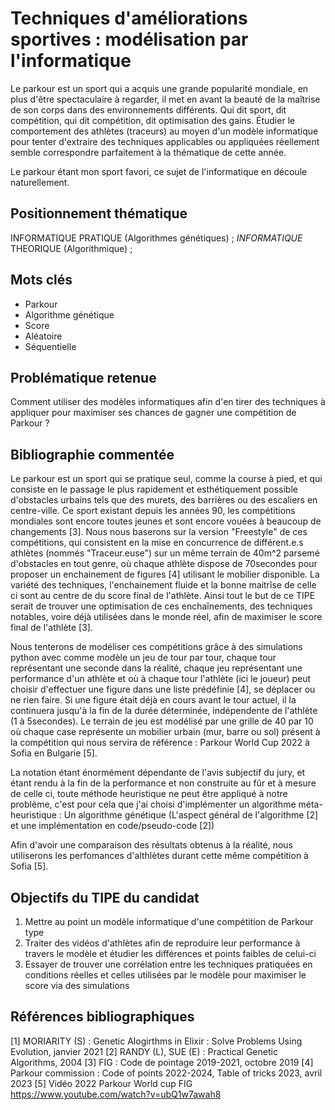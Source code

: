 # Techniques d'améliorations sportives : modélisation par l'informatique

Le parkour est un sport qui a acquis une grande popularité mondiale, en plus d'être spectaculaire à regarder, il met en avant la beauté de la maîtrise de son corps dans des environnements différents. Qui dit sport, dit compétition, qui dit compétition, dit optimisation des gains. Étudier le comportement des athlètes (traceurs) au moyen d'un modèle informatique pour tenter d'extraire des techniques applicables ou appliquées réellement semble correspondre parfaitement à la thématique de cette année.

Le parkour étant mon sport favori, ce sujet de l'informatique en découle naturellement.

## Positionnement thématique

INFORMATIQUE PRATIQUE (Algorithmes génétiques) ;  *INFORMATIQUE* THEORIQUE (Algorithmique) ;

## Mots clés

- Parkour
- Algorithme génétique
- Score
- Aléatoire
- Séquentielle

## Problématique retenue

Comment utiliser des modèles informatiques afin d'en tirer des techniques à appliquer pour maximiser ses chances de gagner une compétition de Parkour ?

## Bibliographie commentée

Le parkour est un sport qui se pratique seul, comme la course à pied, et qui consiste en le passage le plus rapidement et esthétiquement possible d'obstacles urbains tels que des murets, des barrières ou des escaliers en centre-ville. Ce sport existant depuis les années 90, les compétitions mondiales sont encore toutes jeunes et sont encore vouées à beaucoup de changements [3]. Nous nous baserons sur la version "Freestyle" de ces compétitions, qui consistent en la mise en concurrence de différent.e.s athlètes (nommés "Traceur.euse") sur un même terrain de 40m^2 parsemé d'obstacles en tout genre, où chaque athlète dispose de 70secondes pour proposer un enchainement de figures [4] utilisant le mobilier disponible. La variété des techniques, l'enchainement fluide et la bonne maitrîse de celle ci sont au centre de du score final de l'athlète. Ainsi tout le but de ce TIPE serait de trouver une optimisation de ces enchaînements, des techniques notables, voire déjà utilisées dans le monde réel, afin de maximiser le score final de l'athlète [3].

Nous tenterons de modéliser ces compétitions grâce à des simulations python avec comme modèle un jeu de tour par tour, chaque tour représentant une seconde dans la réalité, chaque jeu représentant une performance d'un athlète et où à chaque tour l'athlète (ici le joueur) peut choisir d'effectuer une figure dans une liste prédéfinie [4], se déplacer ou ne rien faire. Si une figure était déjà en cours avant le tour actuel, il la continuera jusqu'à la fin de la durée déterminée, indépendente de l'athlète (1 à 5secondes). Le terrain de jeu est modélisé par une grille de 40 par 10 où chaque case représente un mobilier urbain (mur, barre ou sol) présent à la compétition qui nous servira de référence : Parkour World Cup 2022 à Sofia en Bulgarie [5].

La notation étant énormément dépendante de l'avis subjectif du jury, et étant rendu à la fin de la performance et non construite au fûr et à mesure de celle ci, toute méthode heuristique ne peut être appliqué à notre problème, c'est pour cela que j'ai choisi d'implémenter un algorithme méta-heuristique : Un algorithme génétique (L'aspect général de l'algorithme [2] et une implémentation en code/pseudo-code [2])

Afin d'avoir une comparaison des résultats obtenus à la réalité, nous utiliserons les perfomances d'althlètes durant cette même compétition à Sofia [5].

<!-- Le parkour est encore jeune, et les compétitions encore plus. Le règlement de ces compétitions changent encore d'une année à l'autre, des changements au niveau de la notation [3] mais aussi des reclassement des figures et de leurs points attribués [4]. Ce qui serait intéressant, ce serait de comprendre comment les mécanismes et techniques notables sont utilisées dans ce sport urbain afin d'en optimiser le score résultant [3].

Le modèle représentant la compétition choisit fut un tour par tour, chaque tour durant 1s dans lequel on peut faire toutes les figures ayant un temps défini de réalisation. Le terrain étant implémenter par un tableau de case "mur", "sol", "barre" comme selon la compétition de 2022 à Sofia en Bulgarie [5] et les athlètes par des personnages se mouvant toutes les secondes.
J'ai en choisi d'implémenter un algorithme génétique en python ([1] et [2]) afin de pouvoir simuler une compétition, chaque itération de l'algorithme rejouant une compétition complète en changeant les figures et chemins empruntés par les athlètes afin d'en retenir les meilleurs.

Il y a aussi eu un phase d'implémentation de parcours d'athlètes [5] afin de pouvoir comparer de réels scores aux scores donnés par mon algorithme. -->

## Objectifs du TIPE du candidat

1. Mettre au point un modèle informatique d'une compétition de Parkour type
2. Traiter des vidéos d'athlètes afin de reproduire leur performance à travers le modèle et étudier les différences et points faibles de celui-ci
3. Essayer de trouver une corrélation entre les techniques pratiquées en conditions réelles et celles utilisées par le modèle pour maximiser le score via des simulations

## Références bibliographiques

[1] MORIARITY (S) : Genetic Alogirthms in Elixir : Solve Problems Using Evolution, janvier 2021
[2] RANDY (L), SUE (E) : Practical Genetic Algorithms, 2004
[3] FIG : Code de pointage 2019-2021, octobre 2019
[4] Parkour commission : Code of points 2022-2024, Table of tricks 2023, avril 2023
[5] Vidéo 2022 Parkour World cup FIG https://www.youtube.com/watch?v=ubQ1w7awah8